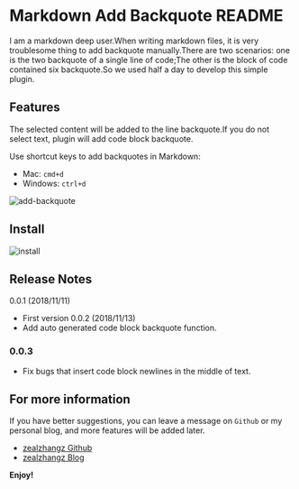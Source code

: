 # Markdown Add Backquote README

I am a markdown deep user.When writing markdown files, it is very troublesome thing to add backquote manually.There are two scenarios: one is the two backquote of a single line of code;The other is  the block of code contained six backquote.So we used half a day to develop this simple plugin.

## Features
The selected content will be added to the line backquote.If you do not select text, plugin will add code block backquote.

Use shortcut keys to add backquotes in Markdown:

- Mac: `cmd+d`
- Windows: `ctrl+d`

![add-backquote](https://www.zhangaoo.com/upload/2018/11/0a05bbv3fkglqphtorqg2fsmt6.gif)

## Install

![install](https://www.zhangaoo.com/upload/2018/11/1nk66cbtdeh2ioc7sg9mfrgm11.png)

## Release Notes
0.0.1 (2018/11/11)
- First version
0.0.2 (2018/11/13)
- Add auto generated code block backquote function.

### 0.0.3
- Fix bugs that insert code block newlines in the middle of text.

## For more information

If you have better suggestions, you can leave a message on `Github` or my personal blog, and more features will be added later.

* [zealzhangz Github](https://github.com/zealzhangz/markdown-add-backquote)
* [zealzhangz Blog](https://www.zhangaoo.com/article/markdown-add-backquote)

**Enjoy!**
